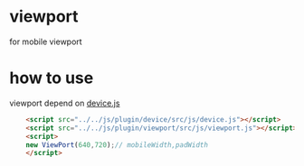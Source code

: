 # viewport
for mobile viewport

# how to use

viewport depend on <a href="https://github.com/fengweiqi/device" target="_blank">device.js</a>


```html
	<script src="../../js/plugin/device/src/js/device.js"></script>
	<script src="../../js/plugin/viewport/src/js/viewport.js"></script>
	<script>
    new ViewPort(640,720);// mobileWidth,padWidth
	</script>
```
